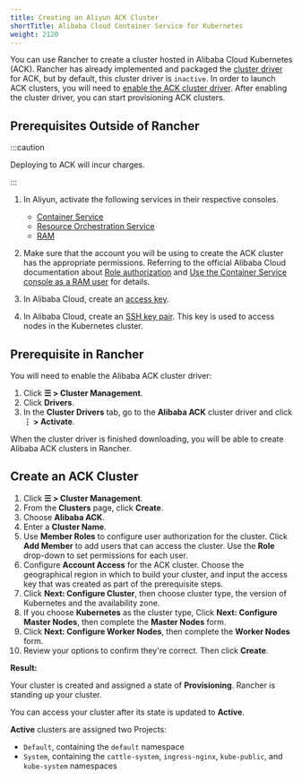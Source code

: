 ```yaml
---
title: Creating an Aliyun ACK Cluster
shortTitle: Alibaba Cloud Container Service for Kubernetes
weight: 2120
---
```


You can use Rancher to create a cluster hosted in Alibaba Cloud Kubernetes (ACK). Rancher has already implemented and packaged the [cluster driver](../../../advanced-user-guides/authentication-permissions-and-global-configuration/about-provisioning-drivers/manage-cluster-drivers.md) for ACK, but by default, this cluster driver is `inactive`. In order to launch ACK clusters, you will need to [enable the ACK cluster driver](../../../advanced-user-guides/authentication-permissions-and-global-configuration/about-provisioning-drivers/manage-cluster-drivers.md#activating-deactivating-cluster-drivers). After enabling the cluster driver, you can start provisioning ACK clusters.

## Prerequisites Outside of Rancher

:::caution

Deploying to ACK will incur charges.

:::

1. In Aliyun, activate the following services in their respective consoles.

    - [Container Service](https://cs.console.aliyun.com)
    - [Resource Orchestration Service](https://ros.console.aliyun.com)
    - [RAM](https://ram.console.aliyun.com)

2. Make sure that the account you will be using to create the ACK cluster has the appropriate permissions. Referring to the official Alibaba Cloud documentation about [Role authorization](https://www.alibabacloud.com/help/doc-detail/86483.htm) and [Use the Container Service console as a RAM user](https://www.alibabacloud.com/help/doc-detail/86484.htm) for details.

3. In Alibaba Cloud, create an [access key](https://www.alibabacloud.com/help/doc-detail/53045.html).

4. In Alibaba Cloud, create an [SSH key pair](https://www.alibabacloud.com/help/doc-detail/51793.html). This key is used to access nodes in the Kubernetes cluster.

## Prerequisite in Rancher

You will need to enable the Alibaba ACK cluster driver:

1. Click **☰ > Cluster Management**.
1. Click **Drivers**.
1. In the **Cluster Drivers** tab, go to the **Alibaba ACK** cluster driver and click **⋮ > Activate**.

When the cluster driver is finished downloading, you will be able to create Alibaba ACK clusters in Rancher.

## Create an ACK Cluster

1. Click **☰ > Cluster Management**.
1. From the **Clusters** page, click **Create**.
1. Choose **Alibaba ACK**.
1. Enter a **Cluster Name**.
1. Use **Member Roles** to configure user authorization for the cluster. Click **Add Member** to add users that can access the cluster. Use the **Role** drop-down to set permissions for each user.
1. Configure **Account Access** for the ACK cluster. Choose the geographical region in which to build your cluster, and input the access key that was created as part of the prerequisite steps.
1. Click **Next: Configure Cluster**, then choose cluster type, the version of Kubernetes and the availability zone.
1. If you choose **Kubernetes** as the cluster type, Click **Next: Configure Master Nodes**, then complete the **Master Nodes** form.
1. Click **Next: Configure Worker Nodes**, then complete the **Worker Nodes** form.
1. Review your options to confirm they're correct. Then click **Create**.

**Result:** 

Your cluster is created and assigned a state of **Provisioning**. Rancher is standing up your cluster.

You can access your cluster after its state is updated to **Active**.

**Active** clusters are assigned two Projects: 

- `Default`, containing the `default` namespace
- `System`, containing the `cattle-system`, `ingress-nginx`, `kube-public`, and `kube-system` namespaces
